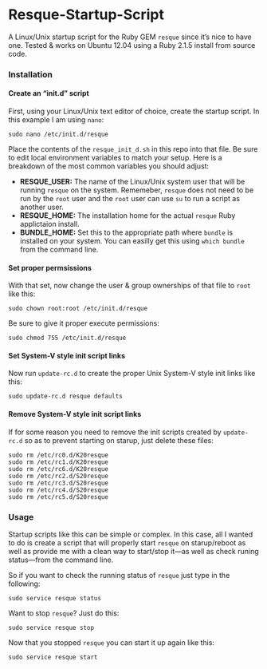Resque-Startup-Script
============

A Linux/Unix startup script for the Ruby GEM `resque` since it’s nice to have one. Tested & works on Ubuntu 12.04 using a Ruby 2.1.5 install from source code.

### Installation

#### Create an “init.d” script

First, using your Linux/Unix text editor of choice, create the startup script. In this example I am using `nano`:

    sudo nano /etc/init.d/resque

Place the contents of the `resque_init_d.sh` in this repo into that file. Be sure to edit local environment variables to match your setup. Here is a breakdown of the most common variables you should adjust:

- **RESQUE_USER:** The name of the Linux/Unix system user that will be running `resque` on the system. Rememeber, `resque` does not need to be run by the `root` user and the `root` user can use `su` to run a script as another user.
- **RESQUE_HOME:** The installation home for the actual `resque` Ruby applictaion install.
- **BUNDLE_HOME:** Set this to the appropriate path where `bundle` is installed on your system. You can easilly get this using `which bundle` from the command line.

#### Set proper permsissions

With that set, now change the user & group ownerships of that file to `root` like this:

    sudo chown root:root /etc/init.d/resque

Be sure to give it proper execute permissions:

    sudo chmod 755 /etc/init.d/resque

#### Set System-V style init script links

Now run `update-rc.d` to create the proper Unix System-V style init links like this:

    sudo update-rc.d resque defaults

#### Remove System-V style init script links

If for some reason you need to remove the init scripts created by `update-rc.d` so as to prevent starting on starup, just delete these files:

	sudo rm /etc/rc0.d/K20resque
	sudo rm /etc/rc1.d/K20resque
	sudo rm /etc/rc6.d/K20resque
	sudo rm /etc/rc2.d/S20resque
	sudo rm /etc/rc3.d/S20resque
	sudo rm /etc/rc4.d/S20resque
	sudo rm /etc/rc5.d/S20resque

### Usage

Startup scripts like this can be simple or complex. In this case, all I wanted to do is create a script that will properly start `resque` on starup/reboot as well as provide me with a clean way to start/stop it—as well as check runing status—from the command line.

So if you want to check the running status of `resque` just type in the following:

    sudo service resque status

Want to stop `resque`? Just do this:

    sudo service resque stop

Now that you stopped `resque` you can start it up again like this:

    sudo service resque start



